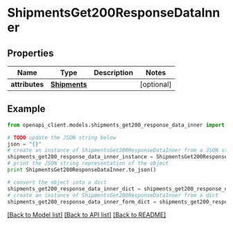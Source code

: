 # ShipmentsGet200ResponseDataInner


## Properties
Name | Type | Description | Notes
------------ | ------------- | ------------- | -------------
**attributes** | [**Shipments**](Shipments.md) |  | [optional] 

## Example

```python
from openapi_client.models.shipments_get200_response_data_inner import ShipmentsGet200ResponseDataInner

# TODO update the JSON string below
json = "{}"
# create an instance of ShipmentsGet200ResponseDataInner from a JSON string
shipments_get200_response_data_inner_instance = ShipmentsGet200ResponseDataInner.from_json(json)
# print the JSON string representation of the object
print ShipmentsGet200ResponseDataInner.to_json()

# convert the object into a dict
shipments_get200_response_data_inner_dict = shipments_get200_response_data_inner_instance.to_dict()
# create an instance of ShipmentsGet200ResponseDataInner from a dict
shipments_get200_response_data_inner_form_dict = shipments_get200_response_data_inner.from_dict(shipments_get200_response_data_inner_dict)
```
[[Back to Model list]](../README.md#documentation-for-models) [[Back to API list]](../README.md#documentation-for-api-endpoints) [[Back to README]](../README.md)


